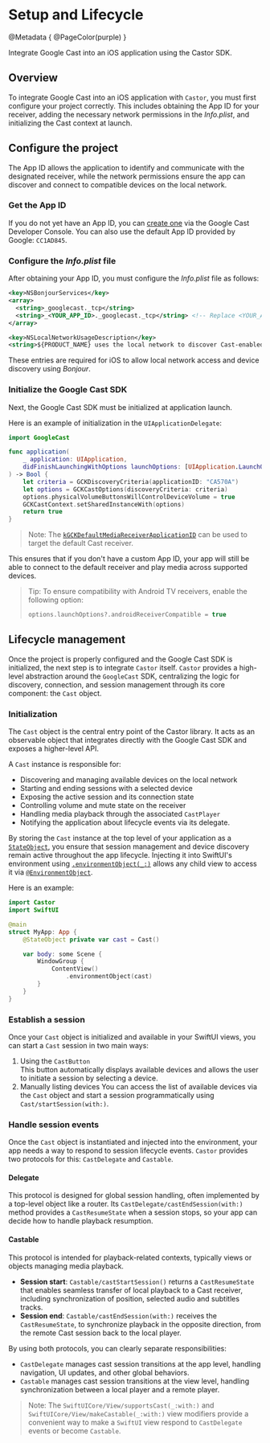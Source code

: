 # Setup and Lifecycle

@Metadata {
    @PageColor(purple)
}

Integrate Google Cast into an iOS application using the Castor SDK.

## Overview

To integrate Google Cast into an iOS application with ``Castor``, you must first configure your project correctly. This includes obtaining the App ID for your receiver, adding the necessary network permissions in the _Info.plist_, and initializing the Cast context at launch.

## Configure the project

The App ID allows the application to identify and communicate with the designated receiver, while the network permissions ensure the app can discover and connect to compatible devices on the local network.

### Get the App ID

If you do not yet have an App ID, you can [create one](https://developers.google.com/cast/codelabs/cast-receiver#3) via the Google Cast Developer Console. You can also use the default App ID provided by Google: `CC1AD845`.

### Configure the _Info.plist_ file

After obtaining your App ID, you must configure the _Info.plist_ file as follows:

```xml
<key>NSBonjourServices</key>
<array>
  <string>_googlecast._tcp</string>
  <string>_<YOUR_APP_ID>._googlecast._tcp</string> <!-- Replace <YOUR_APP_ID> by CC1AD845 (default App ID) or your own App ID -->
</array>

<key>NSLocalNetworkUsageDescription</key>
<string>${PRODUCT_NAME} uses the local network to discover Cast-enabled devices on your WiFi network.</string>
```

These entries are required for iOS to allow local network access and device discovery using _Bonjour_.

### Initialize the Google Cast SDK

Next, the Google Cast SDK must be initialized at application launch.

Here is an example of initialization in the `UIApplicationDelegate`:

```swift
import GoogleCast 

func application(
    _ application: UIApplication, 
    didFinishLaunchingWithOptions launchOptions: [UIApplication.LaunchOptionsKey: Any]? = nil
) -> Bool {
    let criteria = GCKDiscoveryCriteria(applicationID: "CA570A")
    let options = GCKCastOptions(discoveryCriteria: criteria)
    options.physicalVolumeButtonsWillControlDeviceVolume = true
    GCKCastContext.setSharedInstanceWith(options)
    return true
}
```

> Note: The [`kGCKDefaultMediaReceiverApplicationID`](https://developers.google.com/cast/docs/reference/ios/interface_g_c_k_discovery_criteria#:~:text=const-,kGCKDefaultMediaReceiverApplicationID) can be used to target the default Cast receiver.

This ensures that if you don't have a custom App ID, your app will still be able to connect to the default receiver and play media across supported devices.

> Tip: To ensure compatibility with Android TV receivers, enable the following option:
>
> ```swift
> options.launchOptions?.androidReceiverCompatible = true
> ```

## Lifecycle management

Once the project is properly configured and the Google Cast SDK is initialized, the next step is to integrate ``Castor`` itself. ``Castor`` provides a high-level abstraction around the `GoogleCast` SDK, centralizing the logic for discovery, connection, and session management through its core component: the ``Cast`` object.

### Initialization

The ``Cast`` object is the central entry point of the Castor library. It acts as an observable object that integrates directly with the Google Cast SDK and exposes a higher-level API.

A ``Cast`` instance is responsible for:

- Discovering and managing available devices on the local network  
- Starting and ending sessions with a selected device  
- Exposing the active session and its connection state  
- Controlling volume and mute state on the receiver  
- Handling media playback through the associated ``CastPlayer``  
- Notifying the application about lifecycle events via its delegate.

By storing the ``Cast`` instance at the top level of your application as a [`StateObject`](https://developer.apple.com/documentation/swiftui/stateobject), you ensure that session management and device discovery remain active throughout the app lifecycle. Injecting it into SwiftUI's environment using [`.environmentObject(_:)`](https://developer.apple.com/documentation/swiftui/view/environmentobject(_:)) allows any child view to access it via [`@EnvironmentObject`](https://developer.apple.com/documentation/swiftui/environmentobject).

Here is an example:

```swift
import Castor
import SwiftUI

@main
struct MyApp: App {
    @StateObject private var cast = Cast()

    var body: some Scene {
        WindowGroup {
            ContentView()
                .environmentObject(cast)
        }
    }
}
```

### Establish a session

Once your ``Cast`` object is initialized and available in your SwiftUI views, you can start a ``Cast`` session in two main ways:

1. Using the ``CastButton``  
    This button automatically displays available devices and allows the user to initiate a session by selecting a device.
2. Manually listing devices
    You can access the list of available devices via the ``Cast`` object and start a session programmatically using ``Cast/startSession(with:)``.

### Handle session events

Once the ``Cast`` object is instantiated and injected into the environment, your app needs a way to respond to session lifecycle events. ``Castor`` provides two protocols for this: ``CastDelegate`` and ``Castable``.

#### Delegate

This protocol is designed for global session handling, often implemented by a top-level object like a router. Its ``CastDelegate/castEndSession(with:)`` method provides a ``CastResumeState`` when a session stops, so your app can decide how to handle playback resumption.

#### Castable

This protocol is intended for playback-related contexts, typically views or objects managing media playback.

- **Session start**: ``Castable/castStartSession()`` returns a ``CastResumeState`` that enables seamless transfer of local playback to a Cast receiver, including synchronization of position, selected audio and subtitles tracks.
- **Session end**: ``Castable/castEndSession(with:)`` receives the ``CastResumeState``, to synchronize playback in the opposite direction, from the remote Cast session back to the local player.

By using both protocols, you can clearly separate responsibilities:

- ``CastDelegate`` manages cast session transitions at the app level, handling navigation, UI updates, and other global behaviors.
- ``Castable`` manages cast session transitions at the view level, handling synchronization between a local player and a remote player.

> Note:
> The ``SwiftUICore/View/supportsCast(_:with:)`` and ``SwiftUICore/View/makeCastable(_:with:)`` view modifiers provide a convenient way to make a ``SwiftUI`` view respond to ``CastDelegate`` events or become ``Castable``.
